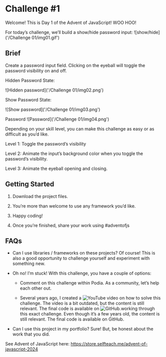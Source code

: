 # Challenge #1
Welcome! This is Day 1 of the Advent of JavaScript! WOO HOO!

For today’s challenge, we’ll build a show/hide password input:
![show/hide]('/Challenge 01/img01.gif')

## Brief

Create a password input field. Clicking on the eyeball will toggle the password visibility on and off.

Hidden Password State:

![Hidden password]('/Challenge 01/img02.png')

Show Password State:

![Show password]('/Challenge 01/img03.png')

Password
![Password]('/Challenge 01/img04.png')

Depending on your skill level, you can make this challenge as easy or as difficult as you’d like.

Level 1: Toggle the password’s visibility

Level 2: Animate the input’s background color when you toggle the password’s visibility.

Level 3: Animate the eyeball opening and closing.

## Getting Started

1. Download the project files.

2. You’re more than welcome to use any framework you’d like.

3. Happy coding!

4. Once you’re finished, share your work using #adventofjs

## FAQs

- Can I use libraries / frameworks on these projects? Of course! This is also a good opportunity to challenge yourself and experiment with something new.

- Oh no! I’m stuck! With this challenge, you have a couple of options:

    - Comment on this challenge within Podia. As a community, let’s help each other out.

    - Several years ago, I created a ![YouTube video]('https://www.youtube.com/watch?v=jJ6RNln3fgo') on how to solve this challenge. The video is a bit outdated, but the content is still relevant. The final code is available on ![GitHub]('https://github.com/selfteachme/0032-Animating-Password-Input').working through this exact challenge. Even though it’s a few years old, the content is still relevant. The final code is available on GitHub.

- Can I use this project in my portfolio? Sure! But, be honest about the work that you did.

See Advent of JavaScript here: https://store.selfteach.me/advent-of-javascript-2024
